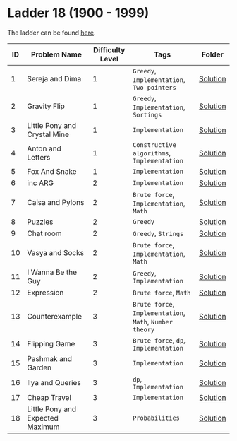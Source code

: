 # Ladder 18 (1900 - 1999)

The ladder can be found [here](https://a2oj.netlify.app/ladder18).

| ID  | Problem Name                     | Difficulty Level | Tags                                                     | Folder             |
| --- | -------------------------------- | ---------------- | -------------------------------------------------------- | ------------------ |
| 1   | Sereja and Dima                  | 1                | `Greedy`, `Implementation`, `Two pointers`               | [Solution](./001/) |
| 2   | Gravity Flip                     | 1                | `Greedy`, `Implementation`, `Sortings`                   | [Solution](./002/) |
| 3   | Little Pony and Crystal Mine     | 1                | `Implementation`                                         | [Solution](./003/) |
| 4   | Anton and Letters                | 1                | `Constructive algorithms`, `Implementation`              | [Solution](./004/) |
| 5   | Fox And Snake                    | 1                | `Implementation`                                         | [Solution](./005/) |
| 6   | inc ARG                          | 2                | `Implementation`                                         | [Solution](./006/) |
| 7   | Caisa and Pylons                 | 2                | `Brute force`, `Implementation`, `Math`                  | [Solution](./007/) |
| 8   | Puzzles                          | 2                | `Greedy`                                                 | [Solution](./008/) |
| 9   | Chat room                        | 2                | `Greedy`, `Strings`                                      | [Solution](./009/) |
| 10  | Vasya and Socks                  | 2                | `Brute force`, `Implementation`, `Math`                  | [Solution](./010/) |
| 11  | I Wanna Be the Guy               | 2                | `Greedy`, `Implamentation`                               | [Solution](./011/) |
| 12  | Expression                       | 2                | `Brute force`, `Math`                                    | [Solution](./012/) |
| 13  | Counterexample                   | 3                | `Brute force`, `Implementation`, `Math`, `Number theory` | [Solution](./013/) |
| 14  | Flipping Game                    | 3                | `Brute force`, `dp`, `Implementation`                    | [Solution](./014/) |
| 15  | Pashmak and Garden               | 3                | `Implementation`                                         | [Solution](./015/) |
| 16  | Ilya and Queries                 | 3                | `dp`, `Implementation`                                   | [Solution](./16/)  |
| 17  | Cheap Travel                     | 3                | `Implementation`                                         | [Solution](./17/)  |
| 18  | Little Pony and Expected Maximum | 3                | `Probabilities`                                          | [Solution](./018/) |
